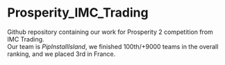 # Prosperity_IMC_Trading

Github repository containing our work for Prosperity 2 competition from IMC Trading.<br>
Our team is *PipInstallIsland*, we finished 100th/+9000 teams in the overall ranking, and we placed 3rd in France.
